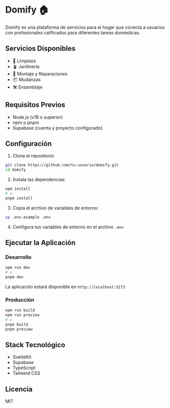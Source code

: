 # Domify 🏠

Domify es una plataforma de servicios para el hogar que conecta a usuarios con profesionales calificados para diferentes tareas domésticas.

## Servicios Disponibles

- 🧹 Limpieza
- 🪴 Jardinería
- 🔧 Montaje y Reparaciones
- 📦 Mudanzas
- 🛠️ Ensamblaje

## Requisitos Previos

- Node.js (v18 o superior)
- npm o pnpm
- Supabase (cuenta y proyecto configurado)

## Configuración

1. Clona el repositorio:
```bash
git clone https://github.com/tu-usuario/domify.git
cd domify
```

2. Instala las dependencias:
```bash
npm install
# o
pnpm install
```

3. Copia el archivo de variables de entorno:
```bash
cp .env.example .env
```

4. Configura tus variables de entorno en el archivo `.env`

## Ejecutar la Aplicación

### Desarrollo

```bash
npm run dev
# o
pnpm dev
```

La aplicación estará disponible en `http://localhost:5173`

### Producción

```bash
npm run build
npm run preview
# o
pnpm build
pnpm preview
```

## Stack Tecnológico

- SvelteKit
- Supabase
- TypeScript
- Tailwind CSS

## Licencia

MIT 